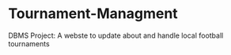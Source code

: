 # Tournament-Managment
 DBMS Project: A webste to update about and handle local football tournaments
